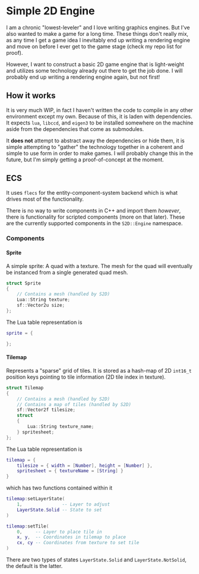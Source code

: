 # Simple 2D Engine
I am a chronic "lowest-leveler" and I love writing graphics engines. But I've also wanted to make a game for a long time. These things don't really mix, as any time I get a game idea I inevitably end up writing a rendering engine and move on before I ever get to the game stage (check my repo list for proof).

However, I want to construct a basic 2D game engine that is light-weight and utilizes some technology already out there to get the job done. I will probably end up writing a rendering engine again, but not first!

## How it works
It is very much WIP, in fact I haven't written the code to compile in any other environment except my own. Because of this, it is laden with dependencies. It expects `lua`, `libccd`, and `eigen3` to be installed somewhere on the machine aside from the dependencies that come as submodules.

It **does not** attempt to abstract away the dependencies or hide them, it is simple attempting to "gather" the technology together in a coherent and simple to use form in order to make games. I will probably change this in the future, but I'm simply getting a proof-of-concept at the moment.

## ECS
It uses `flecs` for the entity-component-system backend which is what drives most of the functionality.

There is no way to write components in C++ and import them *however*, there is functionality for scripted components (more on that later). These are the currently supported components in the `S2D::Engine` namespace.

### Components

#### Sprite
A simple sprite: A quad with a texture. The mesh for the quad will eventually be instanced from a single generated quad mesh.

```C++
struct Sprite
{
    // Contains a mesh (handled by S2D)
    Lua::String texture;
    sf::Vector2u size;
};
```

The Lua table representation is
```Lua
sprite = {

};
```

#### Tilemap
Represents a "sparse" grid of tiles. It is stored as a hash-map of 2D `int16_t` position keys pointing to tile information (2D tile index in texture).

```C++
struct Tilemap
{
    // Contains a mesh (handled by S2D)
    // Contains a map of tiles (handled by S2D)
    sf::Vector2f tilesize;
    struct 
    {
        Lua::String texture_name;
    } spritesheet;
};
```

The Lua table representation is
```Lua
tilemap = {
    tilesize = { width = [Number], height = [Number] },
    spritesheet = { textureName = [String] }
}
```
which has two functions contained within it
```Lua
tilemap:setLayerState(
    1,               -- Layer to adjust
    LayerState.Solid -- State to set
)

tilemap:setTile(
    0,     -- Layer to place tile in
    x, y,  -- Coordinates in tilemap to place
    cx, cy -- Coordinates from texture to set tile
)
```

There are two types of states `LayerState.Solid` and `LayerState.NotSolid`, the default is the latter.